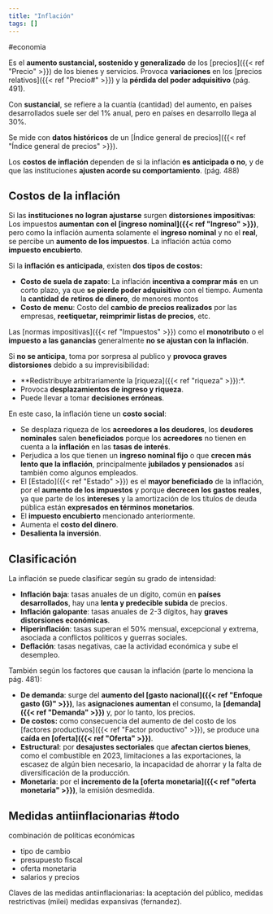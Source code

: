 ```yaml
---
title: "Inflación"
tags: []
---
```

#economia 

Es el **aumento sustancial, sostenido y generalizado** de los [precios]({{< ref "Precio" >}}) de los bienes y servicios. Provoca **variaciones** en los [precios relativos]({{< ref "Precio#" >}}) y la **pérdida del poder adquisitivo** (pág. 491).

Con **sustancial**, se refiere a la cuantía (cantidad) del aumento, en países desarrollados suele ser del 1% anual, pero en países en desarrollo llega al 30%.

Se mide con **datos históricos** de un [Índice general de precios]({{< ref "Índice general de precios" >}}).

Los **costos de inflación** dependen de si la inflación **es anticipada o no**, y de que las instituciones **ajusten acorde su comportamiento**. (pág. 488)
## Costos de la inflación

Si las **instituciones no logran ajustarse** surgen **distorsiones impositivas**: Los impuestos **aumentan con el [ingreso nominal]({{< ref "Ingreso" >}})**, pero como la inflación aumenta solamente el **ingreso nominal** y no el **real**, se percibe un **aumento de los impuestos**. La inflación actúa como **impuesto encubierto**.

Si la **inflación es anticipada**, existen **dos tipos de costos:**
- **Costo de suela de zapato**: La inflación **incentiva a comprar más** en un corto plazo, ya que **se pierde poder adquisitivo** con el tiempo. Aumenta la **cantidad de retiros de dinero**, de menores montos
- **Costo de menu**: Costo del **cambio de precios realizados** por las empresas, **reetiquetar, reimprimir listas de precios**, etc.

Las [normas impositivas]({{< ref "Impuestos" >}}) como el **monotributo** o el **impuesto a las ganancias** generalmente **no se ajustan con la inflación**. 

Si **no se anticipa**, toma por sorpresa al publico y **provoca graves distorsiones** debido a su imprevisibilidad:
- **Redistribuye arbitrariamente la [riqueza]({{< ref "riqueza" >}}):*.
- Provoca **desplazamientos de ingreso y riqueza**.
- Puede llevar a tomar **decisiones erróneas**.

En este caso, la inflación tiene un **costo social**:
- Se desplaza riqueza de los **acreedores a los deudores**, los **deudores nominales** salen **beneficiados** porque los **acreedores** no tienen en cuenta a la **inflación** en las **tasas de interés**.
- Perjudica a los que tienen un **ingreso nominal fijo** o que **crecen más lento que la inflación**, principalmente **jubilados y pensionados** así también como algunos empleados.
- El [Estado]({{< ref "Estado" >}}) es el **mayor beneficiado** de la inflación, por el **aumento de los impuestos** y porque **decrecen los gastos reales**, ya que parte de los **intereses** y la amortización de los títulos de deuda pública están **expresados en términos monetarios**.
- El **impuesto encubierto** mencionado anteriormente.
- Aumenta el **costo del dinero**.
- **Desalienta la inversión**.

## Clasificación

La inflación se puede clasificar según su grado de intensidad:
- **Inflación baja**: tasas anuales de un dígito, común en **países desarrollados**, hay una **lenta y predecible subida** de precios.
- **Inflación galopante**: tasas anuales de 2-3 dígitos, hay **graves distorsiones económicas**.
- **Hiperinflación**: tasas superan el 50% mensual, excepcional y extrema, asociada a conflictos políticos y guerras sociales.
- **Deflación**: tasas negativas, cae la actividad económica y sube el desempleo.

También según los factores que causan la inflación (parte lo menciona la pág. 481):
- **De demanda**: surge del **aumento del [gasto nacional]({{< ref "Enfoque gasto (G)" >}})**, las **asignaciones aumentan** el consumo, la **[demanda]({{< ref "Demanda" >}})** y, por lo tanto, los precios.
- **De costos:** como consecuencia del aumento de del costo de los [factores productivos]({{< ref "Factor productivo" >}}), se produce una **caída en [oferta]({{< ref "Oferta" >}})**.
- **Estructural**: por **desajustes sectoriales** que **afectan ciertos bienes**, como el combustible en 2023, limitaciones a las exportaciones, la escasez de algún bien necesario, la incapacidad de ahorrar y la falta de diversificación de la producción.
- **Monetaria**: por el **incremento de la [oferta monetaria]({{< ref "oferta monetaria" >}})**, la emisión desmedida.

## Medidas antiinflacionarias #todo 

combinación de políticas económicas
- tipo de cambio
- presupuesto fiscal
- oferta monetaria
- salarios y precios

Claves de las medidas antiinflacionarias: la aceptación del público, medidas restrictivas (milei) medidas expansivas (fernandez).